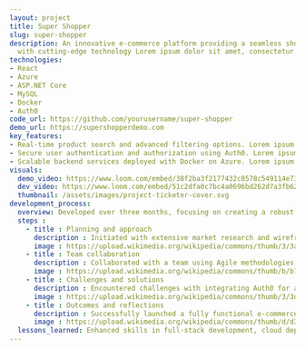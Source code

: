 ```yaml
---
layout: project
title: Super Shopper
slug: super-shopper
description: An innovative e-commerce platform providing a seamless shopping experience
  with cutting-edge technology Lorem ipsum dolor sit amet, consectetur adipiscing elit. Integer sit amet sem elit. Vestibulum mattis tempor lacus a maximus.
technologies:
- React
- Azure
- ASP.NET Core
- MySQL
- Docker
- Auth0
code_url: https://github.com/yourusername/super-shopper
demo_url: https://supershopperdemo.com
key_features:
- Real-time product search and advanced filtering options. Lorem ipsum dolor sit amet, consectetur adipiscing elit. Sed ultricies commodo enim, at sodales mauris iaculis et. Sed nec pretium urna. Maecenas magna velit, ultricies eu nibh id, porttitor fringilla ex.
- Secure user authentication and authorization using Auth0. Lorem ipsum dolor sit amet, consectetur adipiscing elit. Sed ultricies commodo enim, at sodales mauris iaculis et. Sed nec pretium urna. Maecenas magna velit, ultricies eu nibh id, porttitor fringilla ex.
- Scalable backend services deployed with Docker on Azure. Lorem ipsum dolor sit amet, consectetur adipiscing elit. Sed ultricies commodo enim, at sodales mauris iaculis et. Sed nec pretium urna. Maecenas magna velit, ultricies eu nibh id, porttitor fringilla ex.
visuals:
  demo_video: https://www.loom.com/embed/38f2ba3f2177432c8578c549114e7307?sid=820badd7-2327-476a-bf8a-ba81c6fc3ecb
  dev_video: https://www.loom.com/embed/51c2dfa0c7bc4a0696bd262d7a3fb626?sid=bd87c4f6-f438-43f9-b857-a27a224548c7
  thumbnail: /assets/images/project-ticketer-cover.svg
development_process:
  overview: Developed over three months, focusing on creating a robust and user-friendly e-commerce platform. Lorem ipsum dolor sit amet, consectetur adipiscing elit. Sed ultricies commodo enim, at sodales mauris iaculis et.
  steps :
    - title : Planning and approach
      description : Initiated with extensive market research and wireframing; selected React and ASP.NET Core for a responsive frontend and a powerful backend. Lorem ipsum dolor sit amet, consectetur adipiscing elit. Sed ultricies commodo enim, at sodales mauris iaculis et. Sed nec pretium urna. Maecenas magna velit, ultricies eu nibh id, porttitor fringilla ex.
      image : https://upload.wikimedia.org/wikipedia/commons/thumb/3/3a/Astor_Market_meat_counter_in_Manhattan_in_1915.jpg/450px-Astor_Market_meat_counter_in_Manhattan_in_1915.jpg
    - title : Team collaboration
      description : Collaborated with a team using Agile methodologies, utilizing tools like JIRA and Slack for effective communication. Lorem ipsum dolor sit amet, consectetur adipiscing elit. Sed ultricies commodo enim, at sodales mauris iaculis et. Sed nec pretium urna. Maecenas magna velit, ultricies eu nibh id, porttitor fringilla ex.
      image : https://upload.wikimedia.org/wikipedia/commons/thumb/b/b7/Piggly_Wiggly_store%2C_1918.png/450px-Piggly_Wiggly_store%2C_1918.png
    - title : Challenges and solutions
      description : Encountered challenges with integrating Auth0 for authentication; overcame them by implementing custom middleware and thorough testing. Lorem ipsum dolor sit amet, consectetur adipiscing elit. Sed ultricies commodo enim, at sodales mauris iaculis et. Sed nec pretium urna. Maecenas magna velit, ultricies eu nibh id, porttitor fringilla ex.
      image : https://upload.wikimedia.org/wikipedia/commons/thumb/3/3d/SB-butik_1941.jpg/330px-SB-butik_1941.jpg
    - title : Outcomes and reflections
      description : Successfully launched a fully functional e-commerce site; the project exceeded performance expectations but identified areas for UI improvements. Lorem ipsum dolor sit amet, consectetur adipiscing elit. Sed ultricies commodo enim, at sodales mauris iaculis et. Sed nec pretium urna. Maecenas magna velit, ultricies eu nibh id, porttitor fringilla ex.
      image : https://upload.wikimedia.org/wikipedia/commons/thumb/d/d3/EmpressWalkLoblaws-Vivid.jpg/330px-EmpressWalkLoblaws-Vivid.jpg
  lessons_learned: Enhanced skills in full-stack development, cloud deployment, and learned the importance of iterative testing and agile teamwork.
---
```

